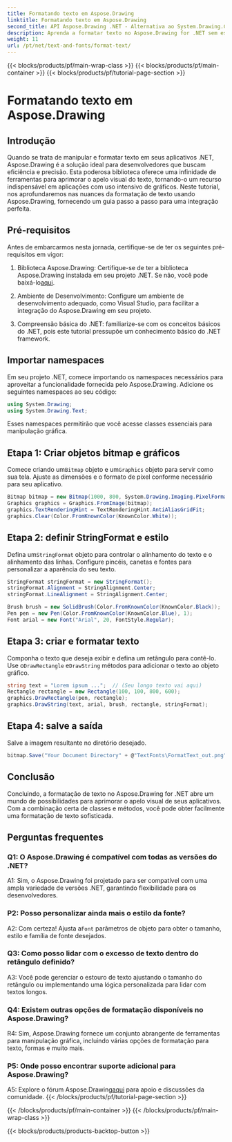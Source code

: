 ```yaml
---
title: Formatando texto em Aspose.Drawing
linktitle: Formatando texto em Aspose.Drawing
second_title: API Aspose.Drawing .NET - Alternativa ao System.Drawing.Common
description: Aprenda a formatar texto no Aspose.Drawing for .NET sem esforço. Guia passo a passo com exemplos.
weight: 11
url: /pt/net/text-and-fonts/format-text/
---
```


{{< blocks/products/pf/main-wrap-class >}}
{{< blocks/products/pf/main-container >}}
{{< blocks/products/pf/tutorial-page-section >}}

# Formatando texto em Aspose.Drawing

## Introdução

Quando se trata de manipular e formatar texto em seus aplicativos .NET, Aspose.Drawing é a solução ideal para desenvolvedores que buscam eficiência e precisão. Esta poderosa biblioteca oferece uma infinidade de ferramentas para aprimorar o apelo visual do texto, tornando-o um recurso indispensável em aplicações com uso intensivo de gráficos. Neste tutorial, nos aprofundaremos nas nuances da formatação de texto usando Aspose.Drawing, fornecendo um guia passo a passo para uma integração perfeita.

## Pré-requisitos

Antes de embarcarmos nesta jornada, certifique-se de ter os seguintes pré-requisitos em vigor:

1.  Biblioteca Aspose.Drawing: Certifique-se de ter a biblioteca Aspose.Drawing instalada em seu projeto .NET. Se não, você pode baixá-lo[aqui](https://releases.aspose.com/drawing/net/).

2. Ambiente de Desenvolvimento: Configure um ambiente de desenvolvimento adequado, como Visual Studio, para facilitar a integração do Aspose.Drawing em seu projeto.

3. Compreensão básica do .NET: familiarize-se com os conceitos básicos do .NET, pois este tutorial pressupõe um conhecimento básico do .NET framework.

## Importar namespaces

Em seu projeto .NET, comece importando os namespaces necessários para aproveitar a funcionalidade fornecida pelo Aspose.Drawing. Adicione os seguintes namespaces ao seu código:

```csharp
using System.Drawing;
using System.Drawing.Text;
```

Esses namespaces permitirão que você acesse classes essenciais para manipulação gráfica.

## Etapa 1: Criar objetos bitmap e gráficos

 Comece criando um`Bitmap` objeto e um`Graphics` objeto para servir como sua tela. Ajuste as dimensões e o formato de pixel conforme necessário para seu aplicativo.

```csharp
Bitmap bitmap = new Bitmap(1000, 800, System.Drawing.Imaging.PixelFormat.Format32bppPArgb);
Graphics graphics = Graphics.FromImage(bitmap);
graphics.TextRenderingHint = TextRenderingHint.AntiAliasGridFit;
graphics.Clear(Color.FromKnownColor(KnownColor.White));
```

## Etapa 2: definir StringFormat e estilo

 Defina um`StringFormat` objeto para controlar o alinhamento do texto e o alinhamento das linhas. Configure pincéis, canetas e fontes para personalizar a aparência do seu texto.

```csharp
StringFormat stringFormat = new StringFormat();
stringFormat.Alignment = StringAlignment.Center;
stringFormat.LineAlignment = StringAlignment.Center;

Brush brush = new SolidBrush(Color.FromKnownColor(KnownColor.Black));
Pen pen = new Pen(Color.FromKnownColor(KnownColor.Blue), 1);
Font arial = new Font("Arial", 20, FontStyle.Regular);
```

## Etapa 3: criar e formatar texto

Componha o texto que deseja exibir e defina um retângulo para contê-lo. Use o`DrawRectangle` e`DrawString` métodos para adicionar o texto ao objeto gráfico.

```csharp
string text = "Lorem ipsum ...";  // (Seu longo texto vai aqui)
Rectangle rectangle = new Rectangle(100, 100, 800, 600);
graphics.DrawRectangle(pen, rectangle);
graphics.DrawString(text, arial, brush, rectangle, stringFormat);
```

## Etapa 4: salve a saída

Salve a imagem resultante no diretório desejado.

```csharp
bitmap.Save("Your Document Directory" + @"TextFonts\FormatText_out.png");
```

## Conclusão

Concluindo, a formatação de texto no Aspose.Drawing for .NET abre um mundo de possibilidades para aprimorar o apelo visual de seus aplicativos. Com a combinação certa de classes e métodos, você pode obter facilmente uma formatação de texto sofisticada.

## Perguntas frequentes

### Q1: O Aspose.Drawing é compatível com todas as versões do .NET?

A1: Sim, o Aspose.Drawing foi projetado para ser compatível com uma ampla variedade de versões .NET, garantindo flexibilidade para os desenvolvedores.

### P2: Posso personalizar ainda mais o estilo da fonte?

 A2: Com certeza! Ajusta a`Font` parâmetros de objeto para obter o tamanho, estilo e família de fonte desejados.

### Q3: Como posso lidar com o excesso de texto dentro do retângulo definido?

A3: Você pode gerenciar o estouro de texto ajustando o tamanho do retângulo ou implementando uma lógica personalizada para lidar com textos longos.

### Q4: Existem outras opções de formatação disponíveis no Aspose.Drawing?

R4: Sim, Aspose.Drawing fornece um conjunto abrangente de ferramentas para manipulação gráfica, incluindo várias opções de formatação para texto, formas e muito mais.

### P5: Onde posso encontrar suporte adicional para Aspose.Drawing?

 A5: Explore o fórum Aspose.Drawing[aqui](https://forum.aspose.com/c/diagram/17) para apoio e discussões da comunidade.
{{< /blocks/products/pf/tutorial-page-section >}}

{{< /blocks/products/pf/main-container >}}
{{< /blocks/products/pf/main-wrap-class >}}

{{< blocks/products/products-backtop-button >}}
